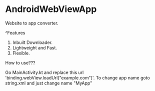 # AndroidWebViewApp

Website to app converter.

^Features
1. Inbuilt Downloader.
2. Lightweight and Fast.
3. Flexible.

How to use???

Go MainActivity.kt and replace this url 'binding.webView.loadUrl("example.com")'.
To change app name goto string.xml and just change name "<string name="app_name">MyApp</string>"